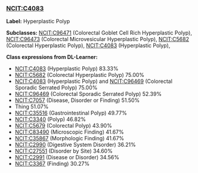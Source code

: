 
### [NCIT:C4083](http://purl.obolibrary.org/obo/NCIT_C4083)
**Label:** Hyperplastic Polyp

**Subclasses:** [NCIT:C96471](http://purl.obolibrary.org/obo/NCIT_C96471) (Colorectal Goblet Cell Rich Hyperplastic Polyp), [NCIT:C96473](http://purl.obolibrary.org/obo/NCIT_C96473) (Colorectal Microvesicular Hyperplastic Polyp), [NCIT:C5682](http://purl.obolibrary.org/obo/NCIT_C5682) (Colorectal Hyperplastic Polyp), [NCIT:C4083](http://purl.obolibrary.org/obo/NCIT_C4083) (Hyperplastic Polyp), 

**Class expressions from DL-Learner:**

- [NCIT:C4083](http://purl.obolibrary.org/obo/NCIT_C4083) (Hyperplastic Polyp) 83.33%
- [NCIT:C5682](http://purl.obolibrary.org/obo/NCIT_C5682) (Colorectal Hyperplastic Polyp) 75.00%
- [NCIT:C4083](http://purl.obolibrary.org/obo/NCIT_C4083) (Hyperplastic Polyp) and [NCIT:C96469](http://purl.obolibrary.org/obo/NCIT_C96469) (Colorectal Sporadic Serrated Polyp) 75.00%
- [NCIT:C96469](http://purl.obolibrary.org/obo/NCIT_C96469) (Colorectal Sporadic Serrated Polyp) 52.39%
- [NCIT:C7057](http://purl.obolibrary.org/obo/NCIT_C7057) (Disease, Disorder or Finding) 51.50%
- Thing 51.07%
- [NCIT:C35516](http://purl.obolibrary.org/obo/NCIT_C35516) (Gastrointestinal Polyp) 49.77%
- [NCIT:C3340](http://purl.obolibrary.org/obo/NCIT_C3340) (Polyp) 46.82%
- [NCIT:C5679](http://purl.obolibrary.org/obo/NCIT_C5679) (Colorectal Polyp) 43.90%
- [NCIT:C83490](http://purl.obolibrary.org/obo/NCIT_C83490) (Microscopic Finding) 41.67%
- [NCIT:C35867](http://purl.obolibrary.org/obo/NCIT_C35867) (Morphologic Finding) 41.67%
- [NCIT:C2990](http://purl.obolibrary.org/obo/NCIT_C2990) (Digestive System Disorder) 36.21%
- [NCIT:C27551](http://purl.obolibrary.org/obo/NCIT_C27551) (Disorder by Site) 34.60%
- [NCIT:C2991](http://purl.obolibrary.org/obo/NCIT_C2991) (Disease or Disorder) 34.56%
- [NCIT:C3367](http://purl.obolibrary.org/obo/NCIT_C3367) (Finding) 30.27%


